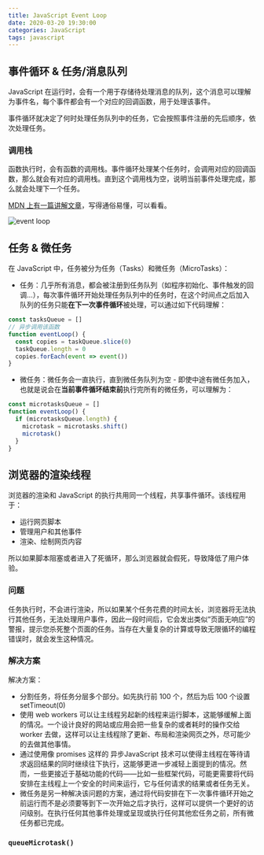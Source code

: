 ```yaml
---
title: JavaScript Event Loop
date: 2020-03-20 19:30:00
categories: JavaScript
tags: javascript
---
```


## 事件循环 & 任务/消息队列

JavaScript 在运行时，会有一个用于存储待处理消息的队列，这个消息可以理解为事件名，每个事件都会有一个对应的回调函数，用于处理该事件。

事件循环就决定了何时处理任务队列中的任务，它会按照事件注册的先后顺序，依次处理任务。

### 调用栈

函数执行时，会有函数的调用栈。事件循环处理某个任务时，会调用对应的回调函数，那么就会有对应的调用栈。直到这个调用栈为空，说明当前事件处理完成，那么就会处理下一个任务。

[MDN 上有一篇讲解文章](https://developer.mozilla.org/zh-CN/docs/Web/JavaScript/EventLoop)，写得通俗易懂，可以看看。

![event loop](./eventloop.svg)


## 任务 & 微任务

在 JavaScript 中，任务被分为任务（Tasks）和微任务（MicroTasks）：

- 任务：几乎所有消息，都会被注册到任务队列（如程序初始化、事件触发的回调...），每次事件循环开始处理任务队列中的任务时，在这个时间点之后加入队列的任务只能**在下一次事件循环**被处理，可以通过如下代码理解：
```js
const tasksQueue = []
// 异步调用该函数
function eventLoop() {
  const copies = taskQueue.slice(0)
  taskQueue.length = 0
  copies.forEach(event => event())
}
```

- 微任务：微任务会一直执行，直到微任务队列为空 - 即使中途有微任务加入，也就是说会在**当前事件循环结束前**执行完所有的微任务，可以理解为：
```js
const microtasksQueue = []
function eventLoop() {
  if (microtasksQueue.length) {
    microtask = microtasks.shift()
    microtask()
  }
}
```

## 浏览器的渲染线程

浏览器的渲染和 JavaScript 的执行共用同一个线程，共享事件循环。该线程用于：

- 运行网页脚本
- 管理用户和其他事件
- 渲染、绘制网页内容

所以如果脚本阻塞或者进入了死循环，那么浏览器就会假死，导致降低了用户体验。

### 问题

任务执行时，不会进行渲染，所以如果某个任务花费的时间太长，浏览器将无法执行其他任务，无法处理用户事件，因此一段时间后，它会发出类似“页面无响应”的警报，提示您杀死整个页面的任务。当存在大量复杂的计算或导致无限循环的编程错误时，就会发生这种情况。

### 解决方案

解决方案：
  - 分割任务，将任务分层多个部分。如先执行前 100 个，然后为后 100 个设置 setTimeout(0)
  - 使用 web workers 可以让主线程另起新的线程来运行脚本，这能够缓解上面的情况。一个设计良好的网站或应用会把一些复杂的或者耗时的操作交给 worker 去做，这样可以让主线程除了更新、布局和渲染网页之外，尽可能少的去做其他事情。
  - 通过使用像 promises 这样的 异步JavaScript 技术可以使得主线程在等待请求返回结果的同时继续往下执行，这能够更进一步减轻上面提到的情况。然而，一些更接近于基础功能的代码——比如一些框架代码，可能更需要将代码安排在主线程上一个安全的时间来运行，它与任何请求的结果或者任务无关。
  - 微任务是另一种解决该问题的方案，通过将代码安排在下一次事件循环开始之前运行而不是必须要等到下一次开始之后才执行，这样可以提供一个更好的访问级别。在执行任何其他事件处理或呈现或执行任何其他宏任务之前，所有微任务都已完成。

### `queueMicrotask()`
